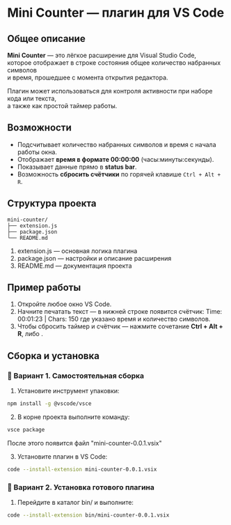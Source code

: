 # Mini Counter — плагин для VS Code

## Общее описание
**Mini Counter** — это лёгкое расширение для Visual Studio Code,  
которое отображает в строке состояния общее количество набранных символов  
и время, прошедшее с момента открытия редактора.  

Плагин может использоваться для контроля активности при наборе кода или текста,  
а также как простой таймер работы.

## Возможности
- Подсчитывает количество набранных символов и время с начала работы окна.
- Отображает **время в формате 00:00:00** (часы:минуты:секунды).
- Показывает данные прямо в **status bar**.
- Возможность **сбросить счётчики** по горячей клавише `Ctrl + Alt + R`.

## Структура проекта
```text
mini-counter/
├── extension.js
├── package.json
└── README.md
```
1. extension.js — основная логика плагина
2. package.json — настройки и описание расширения
3. README.md — документация проекта

## Пример работы
1. Откройте любое окно VS Code.  
2. Начните печатать текст — в нижней строке появится счётчик:
Time: 00:01:23 | Chars: 150
где указано время и количество символов.
3. Чтобы сбросить таймер и счётчик — нажмите сочетание **Ctrl + Alt + R**, либо .  

## Сборка и установка

### 🔹 Вариант 1. Самостоятельная сборка

1. Установите инструмент упаковки:
```bash
npm install -g @vscode/vsce
```
2. В корне проекта выполните команду:
```bash
vsce package
```

После этого появится файл
"mini-counter-0.0.1.vsix"

3. Установите плагин в VS Code:
```bash
code --install-extension mini-counter-0.0.1.vsix
```

### 🔹 Вариант 2. Установка готового плагина

1. Перейдите в каталог bin/ и выполните:
```bash
code --install-extension bin/mini-counter-0.0.1.vsix
```